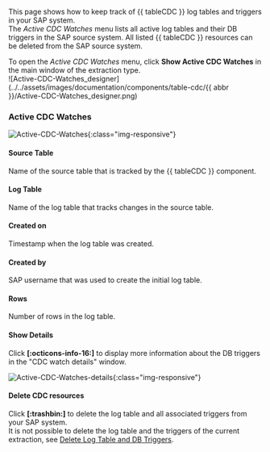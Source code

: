This page shows how to keep track of {{ tableCDC }} log tables and triggers in your SAP system.<br>
The *Active CDC Watches* menu lists all active log tables and their DB triggers in the SAP source system.
All listed {{ tableCDC }} resources can be deleted from the SAP source system.

To open the *Active CDC Watches* menu, click **Show Active CDC Watches** in the main window of the extraction type.<br>
![Active-CDC-Watches_designer](../../assets/images/documentation/components/table-cdc/{{ abbr }}/Active-CDC-Watches_designer.png)

### Active CDC Watches

![Active-CDC-Watches](../../assets/images/documentation/components/table-cdc/Active-CDC-watches.png){:class="img-responsive"}

#### Source Table
Name of the source table that is tracked by the {{ tableCDC }} component.

#### Log Table
Name of the log table that tracks changes in the source table.

#### Created on
Timestamp when the log table was created.

#### Created by
SAP username that was used to create the initial log table.

#### Rows
Number of rows in the log table. 
<!--- After successfully running an extraction, the associated log table is cleared and the number of rows should be 0. -->

#### Show Details
Click **[:octicons-info-16:]** to display more information about the DB triggers in the "CDC watch details" window.

![Active-CDC-Watches-details](../../assets/images/documentation/components/table-cdc/Active-CDC-watches-details.png){:class="img-responsive"}

#### Delete CDC resources
Click **[:trashbin:]** to delete the log table and all associated triggers from your SAP system.<br>
It is not possible to delete the log table and the triggers of the current extraction, see [Delete Log Table and DB Triggers](index.md/#delete-log-table-and-triggers).
